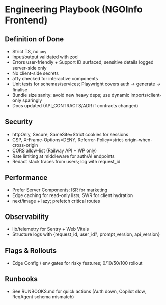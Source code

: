 # Engineering Playbook (NGOInfo Frontend)

## Definition of Done
- Strict TS, no `any`
- Input/output validated with zod
- Errors user-friendly + Support ID surfaced; sensitive details logged server-side only
- No client-side secrets
- a11y checked for interactive components
- Unit tests for schemas/services; Playwright covers auth → generate → finalise
- Bundle size sanity: avoid new heavy deps; use dynamic imports/client-only sparingly
- Docs updated (API_CONTRACTS/ADR if contracts changed)

## Security
- httpOnly, Secure, SameSite=Strict cookies for sessions
- CSP, X-Frame-Options=DENY, Referrer-Policy=strict-origin-when-cross-origin
- CORS allow-list (Railway API + WP only)
- Rate limiting at middleware for auth/AI endpoints
- Redact stack traces from users; log with request_id

## Performance
- Prefer Server Components; ISR for marketing
- Edge caching for read-only lists; SWR for client hydration
- next/image + lazy; prefetch critical routes

## Observability
- lib/telemetry for Sentry + Web Vitals
- Structure logs with {request_id, user_id?, prompt_version, api_version}

## Flags & Rollouts
- Edge Config / env gates for risky features; 0/10/50/100 rollout

## Runbooks
- See RUNBOOKS.md for quick actions (Auth down, Copilot slow, ReqAgent schema mismatch)



